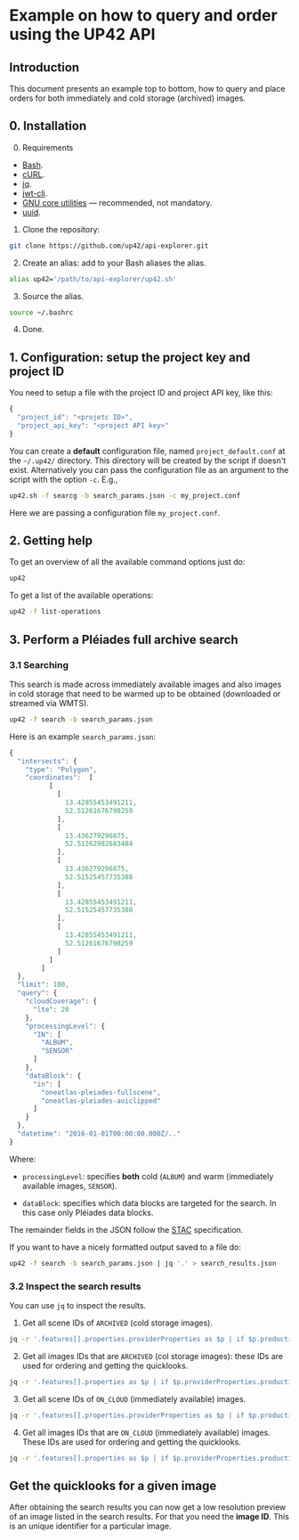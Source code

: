 # Example on how to query and order using the UP42 API

## Introduction

This document presents an example top to bottom, how to query and
place orders for both immediately and cold storage (archived) images.

## 0. Installation


 0. Requirements

 + [Bash](https://en.wikipedia.org/wiki/Bash_(Unix_shell)).
 + [cURL](https://curl.haxx.se).
 + [jq](https://stedolan.github.io/jq/).
 + [jwt-cli](https://github.com/mike-engel/jwt-cli).
 + [GNU core utilities](https://www.gnu.org/software/coreutils/coreutils.html)
   &mdash; recommended, not mandatory.
 + [uuid](http://www.ossp.org/pkg/lib/uuid/).

 1. Clone the repository:
 ```bash
git clone https://github.com/up42/api-explorer.git
```
 2. Create an alias: add to your Bash aliases the alias.
```bash
alias up42='/path/to/api-explorer/up42.sh'
```
 3. Source the alias.
```bash
source ~/.bashrc
```
 4. Done.

## 1. Configuration: setup the project key and project ID

You need to setup a file with the project ID and project API key, like
this:

```js
{
  "project_id": "<projetc ID>",
  "project_api_key": "<project API key>"
}
```

You can create a **default** configuration file, named
`project_default.conf` at the `~/.up42/` directory. This directory
will be created by the script if doesn't exist. Alternatively you can
pass the configuration file as an argument to the script with the
option `-c`. E.g.,

```bash
up42.sh -f searcg -b search_params.json -c my_project.conf
```

Here we are passing a configuration file `my_project.conf`.

## 2. Getting help

To get an overview of all the available command options just do:

```bash
up42
```

To get a list of the available operations:

```bash
up42 -f list-operations
```

## 3. Perform a Pléiades full archive search

### 3.1 Searching

This search is made across immediately available images and also
images in cold storage that need to be warmed up to be obtained
(downloaded or streamed via WMTS).

```bash
up42 -f search -b search_params.json
```

Here is an example `search_params.json`:

```js
{
  "intersects": {
    "type": "Polygon",
    "coordinates":  [
          [
            [
              13.42855453491211,
              52.51261676798259
            ],
            [
              13.436279296875,
              52.51262982683484
            ],
            [
              13.436279296875,
              52.51525457735388
            ],
            [
              13.42855453491211,
              52.51525457735388
            ],
            [
              13.42855453491211,
              52.51261676798259
            ]
          ]
        ]
  },
  "limit": 100,
  "query": {
    "cloudCoverage": {
      "lte": 20
    },
    "processingLevel": {
      "IN": [
        "ALBUM",
        "SENSOR"
      ]
    },
    "dataBlock": {
      "in": [
        "oneatlas-pleiades-fullscene",
        "oneatlas-pleiades-aoiclipped"
      ]
    }
  },
  "datetime": "2016-01-01T00:00:00.000Z/.."
}
```

Where:

 * `processingLevel`: specifies **both** cold (`ALBUM`) and warm (immediately
   available images, `SENSOR`).

 * `dataBlock`: specifies which data blocks are targeted for the search. In this case
   only Pléiades data blocks.

The remainder fields in the JSON follow the
   [STAC](https://stacspec.org/STAC-api.html#operation/getSearchSTAC)
   specification.

If you want to have a nicely formatted output saved to a file do:

```bash
up42 -f search -b search_params.json | jq '.' > search_results.json
```

### 3.2 Inspect the search results

You can use `jq` to inspect the results.

 1. Get all scene IDs of `ARCHIVED` (cold storage images).
```bash
jq -r '.features[].properties.providerProperties as $p | if $p.productionStatus=="ARCHIVED" then $p.sourceIdentifier else empty end' search_results.json
```
 2. Get all images IDs that are `ARCHIVED` (col storage images): these IDs are used
    for ordering and getting the quicklooks.
```bash
jq -r '.features[].properties as $p | if $p.providerProperties.productionStatus=="ARCHIVED" then $p.id else empty end'
```
 3. Get all scene IDs of `ON_CLOUD` (immediately available) images.
```bash
jq -r '.features[].properties.providerProperties as $p | if $p.productionStatus=="IN_CLOUD" then $p.sourceIdentifier else empty end' search_results.json
```
 4. Get all images IDs that are `ON_CLOUD` (immediately available)
    images. These IDs are used for ordering and getting the quicklooks.
```bash
jq -r '.features[].properties as $p | if $p.providerProperties.productionStatus=="IN_CLOUD" then $p.id else empty end'
```

## Get the quicklooks for a given image

After obtaining the search results you can now get a low resolution
preview of an image listed in the search results. For that you need
the **image ID**. This is an unique identifier for a particular image.
